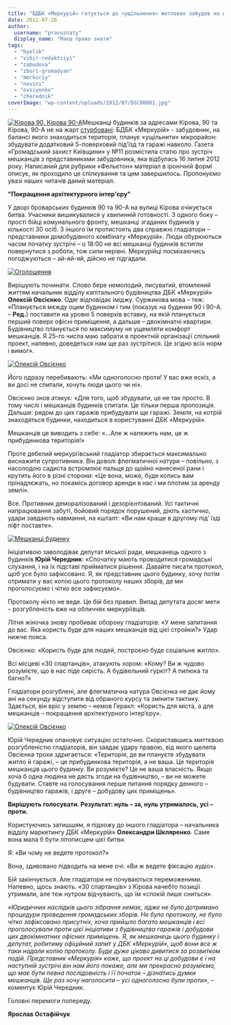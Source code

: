 ```yaml
---
title: "БДБК «Меркурій» готується до «ущільнення» житлових забудов на вул.Кірова, мешканці одноголосно проти"
date: 2012-07-26
author: 
  username: "pravoznaty"
  display_name: "Маєш право знати"
tags: 
  - "byelik"
  - "vibir-redaktsiyi"
  - "zabudova"
  - "zbori-gromadyan"
  - "merkuriy"
  - "novini"
  - "ovsiyenko"
  - "cherednik"
coverImage: "wp-content/uploads/2012/07/DSC00081.jpg"
---
```


[![](https://mpz.brovary.org/wp-content/uploads/2012/07/DSC00080.jpg "Кірова 90, Кірова 90-А")](https://mpz.brovary.org/wp-content/uploads/2012/07/DSC00080.jpg)Мешканці будинків за адресами Кірова, 90 та Кірова, 90-А не на жарт [стурбовані](https://mpz.brovary.org/mozhlivo-pan-byelik-strazhdaye-marazmom/ "Можливо пан Бєлік страждає маразмом?.."): БДБК «Меркурій» - забудовник, на балансі якого знаходиться територія, планує «ущільнити» мікрорайон: збудувати додатковий 5-поверховий під'їзд та гаражі навколо. Газета «Громадський захист Київщини» у №11 розмістила статю про зустріч мешканців з представниками забудовника, яка відбулась 16 липня 2012 року. Написаний для рубрики «Фельєтон» матеріал в іронічній формі описує, як проходило це спілкування та цим завершилось. Пропонуємо увазі наших читачів даний матеріал.

**"Покращення архітектурного інтер'єру"**

У дворі броварських будинків 90 та 90-А на вулиці Кірова очікується битва. Учасники вишикувалися у хвилинній готовності. З одного боку – прості бійці комунального фронту, мешканці згаданих будинків у кількості 30 осіб. З іншого їм протистоять два справжні гладіатори – представники домобудівного комбінату «Меркурій». Люди обурюються часом початку зустрічі – о 18:00 не всі мешканці будинків встигли повернутися з роботи, тож сили нерівні. Меркурійці посміхаючись погоджуються – ай-яй-яй, дійсно не підгадали.

[![](https://mpz.brovary.org/wp-content/uploads/2012/07/Ogoloshennya_2.jpg "Оголошення")](https://mpz.brovary.org/wp-content/uploads/2012/07/Ogoloshennya_2.jpg)

Вирішують починати. Слово бере немолодий, лисуватий, втомлений життям начальник відділу капітального будівництва ДБК «Меркурій» **Олексій Овсієнко**. Одяг відповідає іміджу. Суржикова мова – теж: «Планується мєжду оцим будинком і тим (показує на будинки 90 і 90-А. – **Ред.**) поставити на уровні 5 поверхів вставку, на якій планується перший поверх офісні приміщення, а дальше – двокімнатні квартири. Будівництво планується по максимуму не ущемляти комфорт мешканців. Я 25-го числа маю забрати в проектній організації спільний проект, напевно, доведеться нам ще раз зустрітися. Це згідно всіх норм і вимог».

[![](https://mpz.brovary.org/wp-content/uploads/2012/07/DSC00078.jpg "Олексій Овсієнко")](https://mpz.brovary.org/wp-content/uploads/2012/07/DSC00078.jpg)

Його одразу перебивають: «Ми одноголосно проти! У вас вже ескіз, а ви досі не спитали, хочуть люди цього чи ні».

Овсієнко знов атакує: «Для того, щоб збудувати, це не так просто. В тому числі і мешканців будинків спитати. Це тільки перша пропозиція. Дальше: рядом до цих гаражів прибудувати ще гаражі. Земля, на котрій знаходяться будинки, находиться в користуванні ДБК «Меркурій».

Мешканців це виводить з себе: «…Але ж належить нам, це ж прибудинкова територія!»

Проте дебелий меркуріївський гладіатор збирається максимально виснажити супротивника. Він доволі флегматичної натури – повільно, з насолодою садиста встромлює пальця до щойно нанесеної рани і крутить його в різні сторони: «Це вона, може, буде колись вам прінадлєжать, но покамісь договор аренди в нас і ми плотим за аренду землі».

Все. Противник деморалізований і дезорієнтований. Усі тактичні напрацювання забуті, бойовий порядок порушений, діють хаотично, удари завдають навмання, на кшталт: «Ви нам краще в другому під’ їзді ліфт поставте».

[![](https://mpz.brovary.org/wp-content/uploads/2012/07/DSC00081.jpg "Мешканці будинку")](https://mpz.brovary.org/wp-content/uploads/2012/07/DSC00081.jpg)

Ініціативою заволодіває депутат міської ради, мешканець одного з будинків **Юрій Чередник**: «Спочатку мають проводитися громадські слухання, і на їх підставі прийматися рішення. Давайте писати протокол, щоб усе було зафіксовано. Я, як представник цього будинку, хочу потім отримати у вас копію цього протоколу наших зборів, де ми проголосуємо і чітко все зафіксуємо».

Протоколу ніхто не веде. Це бій без правил. Випад депутата досяг мети – розгубленість вже на обличчях меркуріївців.

Літня жіночка знову пробиває оборону гладіаторів: «У мене запитання до вас. Яка користь буде для наших мешканців від цієї стройки?» Удар нижче пояса.

Овсієнко: «Користь буде для людей, построєно буде соціальне житло».

Всі місцеві «30 спартанців», атакують хором: «Кому? Ви ж чудово розумієте, що в нас піде сирість. А будівельний гуркіт? А пилюка та багно?»

Гладіатори розгублені, але флегматична натура Овсієнка не дає йому ані на секунду відступити від обраного курсу та змінити тактику. Здається, він вріс у землю – немов Геракл: «Користь для міста, а для мешканців – покращення архітектурного інтер’єру».

[![](https://mpz.brovary.org/wp-content/uploads/2012/07/ovsiyenko2.jpg "Олексій Овсієнко")](https://mpz.brovary.org/wp-content/uploads/2012/07/ovsiyenko2.jpg)

Юрій Чередник опановує ситуацію остаточно. Скориставшись миттєвою розгубленістю гладіаторів, він завдає удару правою, від якого щелепа Овсієнка трохи здригається: «Територія, де ви плануєте збудувати житло й гаражі, – це прибудинкова територія, а не ваша. Це територія мешканців цього будинку. Ви розумієте? Це не ваша власність. Якщо хоча б одна людина не дасть згоди на будівництво, – ви не можете будувати. Ставте на голосування перше питання порядку денного – будівництво гаражів, і друге – добудову цих приміщень».

**Вирішують голосувати. Результат: нуль – за, нуль утрималось, усі – проти.**

Користуючись затишшям, я підхожу до іншого гладіатора – начальника відділу маркетингу ДБК «Меркурій» **Олександри Шкляренко**. Саме вона мала б бути літописцем цієї битви.

Я: «Ви чому не ведете протокол?»

Вона, здивовано підводить на мене очі: «Ви ж ведете фіксацію аудіо».

Бій закінчується. Але гладіатори не почуваються переможеними. Напевно, щось знають. «30 спартанців» з Кірова начебто позиції утримали, але теж нутром відчувають, що їм «спокій лише сниться».

_«Юридичних наслідків цього зібрання немає, адже не було дотримано процедури проведення громадських зборів. Не було протоколу, не було чітко зафіксовано присутніх, хоча прийшло багато мешканців і всі проголосували проти цієї ініціативи з будівництва гаражів і добудови цих двокімнатних офісних приміщень. Я, як мешканець цього будинку і депутат, робитиму офіційний запит у ДБК «Меркурій», щоб вони все ж таки надали копію протоколу. Буде дуже цікаво дивитися за розвитком подій. Представник «Меркурія» каже, що проект на ці добудови є і на наступній зустрічі він нам його покаже, але ми прекрасно розуміємо, що має бути певна послідовність і її початок – дізнатись думки мешканців. Ще раз хочу наголосити – усі одноголосно були проти»_, – коментує Юрій Чередник.

Головні перемоги попереду.

**Ярослав Остафійчук**
